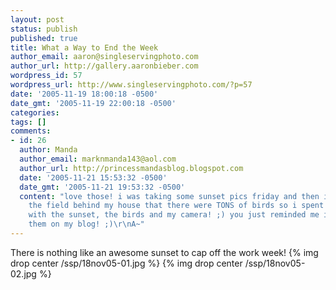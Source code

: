 ```yaml
---
layout: post
status: publish
published: true
title: What a Way to End the Week
author_email: aaron@singleservingphoto.com
author_url: http://gallery.aaronbieber.com
wordpress_id: 57
wordpress_url: http://www.singleservingphoto.com/?p=57
date: '2005-11-19 18:00:18 -0500'
date_gmt: '2005-11-19 22:00:18 -0500'
categories:
tags: []
comments:
- id: 26
  author: Manda
  author_email: marknmanda143@aol.com
  author_url: http://princessmandasblog.blogspot.com
  date: '2005-11-21 15:53:32 -0500'
  date_gmt: '2005-11-21 19:53:32 -0500'
  content: "love those! i was taking some sunset pics friday and then i noticed in
    the field behind my house that there were TONS of birds so i spent about 20 mins
    with the sunset, the birds and my camera! ;) you just reminded me i need to put
    them on my blog! ;)\r\nA~"
---
```

There is nothing like an awesome sunset to cap off the work week!
 {% img drop center /ssp/18nov05-01.jpg %}
 {% img drop center /ssp/18nov05-02.jpg %}
